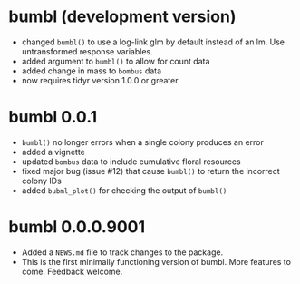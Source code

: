 # bumbl (development version)
* changed `bumbl()` to use a log-link glm by default instead of an lm.  Use untransformed response variables.
* added argument to `bumbl()` to allow for count data
* added change in mass to `bombus` data
* now requires tidyr version 1.0.0 or greater

# bumbl 0.0.1
* `bumbl()` no longer errors when a single colony produces an error
* added a vignette
* updated `bombus` data to include cumulative floral resources
* fixed major bug (issue #12) that cause `bumbl()` to return the incorrect colony IDs
* added `bubml_plot()` for checking the output of `bumbl()`

# bumbl 0.0.0.9001

* Added a `NEWS.md` file to track changes to the package.
* This is the first minimally functioning version of bumbl.  More features to come.  Feedback welcome.
